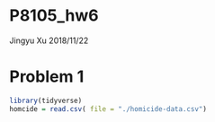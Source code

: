 P8105\_hw6
================
Jingyu Xu
2018/11/22

Problem 1
=========

``` r
library(tidyverse)
homcide = read.csv( file = "./homicide-data.csv")
```

